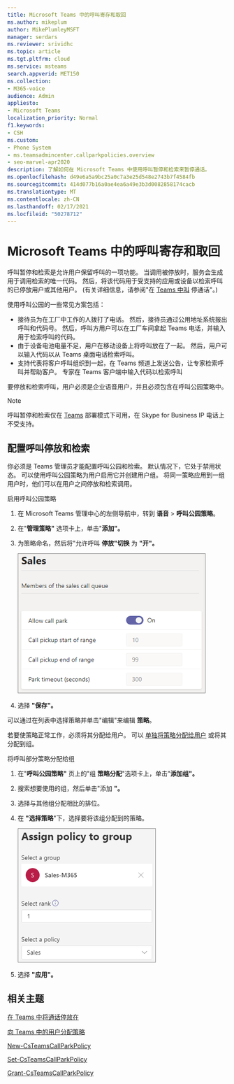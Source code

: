 ```yaml
---
title: Microsoft Teams 中的呼叫寄存和取回
ms.author: mikeplum
author: MikePlumleyMSFT
manager: serdars
ms.reviewer: srividhc
ms.topic: article
ms.tgt.pltfrm: cloud
ms.service: msteams
search.appverid: MET150
ms.collection:
- M365-voice
audience: Admin
appliesto:
- Microsoft Teams
localization_priority: Normal
f1.keywords:
- CSH
ms.custom:
- Phone System
- ms.teamsadmincenter.callparkpolicies.overview
- seo-marvel-apr2020
description: 了解如何在 Microsoft Teams 中使用呼叫暂停和检索来暂停通话。
ms.openlocfilehash: d49e6a5a9bc25a0c7a3e25d548e2743b7f4584fb
ms.sourcegitcommit: 414d077b16a0ae4ea6a49e3b3d0082858174cacb
ms.translationtype: MT
ms.contentlocale: zh-CN
ms.lasthandoff: 02/17/2021
ms.locfileid: "50278712"
---
```

# <a name="call-park-and-retrieve-in-microsoft-teams"></a>Microsoft Teams 中的呼叫寄存和取回

呼叫暂停和检索是允许用户保留呼叫的一项功能。 当调用被停放时，服务会生成用于调用检索的唯一代码。 然后，将该代码用于受支持的应用或设备以检索呼叫的已停放用户或其他用户。  (有关详细信息，请参阅"在 [Teams 中叫](https://support.office.com/article/park-a-call-in-teams-8538c063-d676-4e9a-8045-fc3b7299bb2f) 停通话"。) 

使用呼叫公园的一些常见方案包括：

- 接待员为在工厂中工作的人拨打了电话。 然后，接待员通过公用地址系统报出呼叫和代码号。 然后，呼叫方用户可以在工厂车间拿起 Teams 电话，并输入用于检索呼叫的代码。
- 由于设备电池电量不足，用户在移动设备上将呼叫放在了一起。 然后，用户可以输入代码以从 Teams 桌面电话检索呼叫。
- 支持代表将客户呼叫组织到一起，在 Teams 频道上发送公告，让专家检索呼叫并帮助客户。 专家在 Teams 客户端中输入代码以检索呼叫

要停放和检索呼叫，用户必须是企业语音用户，并且必须包含在呼叫公园策略中。

> [!NOTE]
> 呼叫暂停和检索仅在 [Teams](teams-and-skypeforbusiness-coexistence-and-interoperability.md) 部署模式下可用，在 Skype for Business IP 电话上不受支持。

## <a name="configure-call-park-and-retrieve"></a>配置呼叫停放和检索

你必须是 Teams 管理员才能配置呼叫公园和检索。 默认情况下，它处于禁用状态。 可以使用呼叫公园策略为用户启用它并创建用户组。 将同一策略应用到一组用户时，他们可以在用户之间停放和检索调用。

启用呼叫公园策略

1. 在 Microsoft Teams 管理中心的左侧导航中，转到 **语音**  >  **呼叫公园策略**。
2. 在"**管理策略"** 选项卡上，单击"**添加"。**
3. 为策略命名，然后将"允许呼叫 **停放"切换** 为 **"开"。**

    ![呼叫公园策略设置的屏幕截图](media/call-park-add-policy.png)

4. 选择 **"保存"。**

可以通过在列表中选择策略并单击"编辑"来编辑 **策略**。

若要使策略正常工作，必须将其分配给用户。 可以 [单独将策略分配给用户](assign-policies.md) 或将其分配到组。

将呼叫部分策略分配给组

1. 在"**呼叫公园策略"** 页上的"组 **策略分配**"选项卡上，单击"**添加组"。**
2. 搜索想要使用的组，然后单击"添加 **"。**
3. 选择与其他组分配相比的排位。
4. 在 **"选择策略**"下，选择要将该组分配到的策略。

    ![公园策略图像](media/call-park-assign-policy-to-group.png)

5. 选择 **"应用"。**

## <a name="related-topics"></a>相关主题

[在 Teams 中将通话停放在](https://support.office.com/article/park-a-call-in-teams-8538c063-d676-4e9a-8045-fc3b7299bb2f)

[向 Teams 中的用户分配策略](assign-policies.md)

[New-CsTeamsCallParkPolicy](https://docs.microsoft.com/powershell/module/skype/new-csteamscallparkpolicy?view=skype-ps)

[Set-CsTeamsCallParkPolicy](https://docs.microsoft.com/powershell/module/skype/set-csteamscallparkpolicy?view=skype-ps)

[Grant-CsTeamsCallParkPolicy](https://docs.microsoft.com/powershell/module/skype/grant-csteamscallparkpolicy?view=skype-ps)
